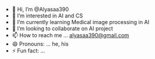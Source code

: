 - 👋 Hi, I’m @Alyasaa390
- 👀 I’m interested in AI and CS
- 🌱 I’m currently learning Medical image processing in AI
- 💞️ I’m looking to collaborate on AI project
- 📫 How to reach me ... alyasaa390@gmail.com
- 😄 Pronouns: ... he, his
- ⚡ Fun fact: ... 

<!---
Alyasaa390/Alyasaa390 is a ✨ special ✨ repository because its `README.md` (this file) appears on your GitHub profile.
You can click the Preview link to take a look at your changes.
--->
